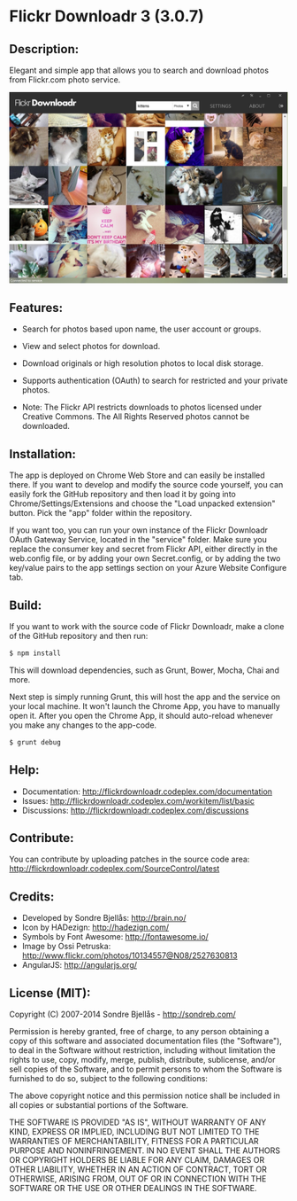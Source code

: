 Flickr Downloadr 3 (3.0.7)
============

## Description:

Elegant and simple app that allows you to search and download
photos from Flickr.com photo service.

![Version 3 Prototype](/web/images/Flickr_3_prototype_1.jpg?raw=true "Version 3 Prototype")

## Features:
- Search for photos based upon name, the user account or groups.
- View and select photos for download.
- Download originals or high resolution photos to local disk storage.
- Supports authentication (OAuth) to search for restricted and your private photos.

- Note: The Flickr API restricts downloads to photos licensed under Creative Commons. The All Rights Reserved photos cannot be downloaded.

## Installation:

The app is deployed on Chrome Web Store and can easily be installed there.
If you want to develop and modify the source code yourself, you can easily fork the GitHub repository
and then load it by going into Chrome/Settings/Extensions and choose the
"Load unpacked extension" button. Pick the "app" folder within the repository.

If you want too, you can run your own instance of the Flickr Downloadr OAuth Gateway Service, located
in the "service" folder. Make sure you replace the consumer key and secret from Flickr API, either
directly in the web.config file, or by adding your own Secret.config, or by adding the two key/value
pairs to the app settings section on your Azure Website Configure tab.

## Build:

If you want to work with the source code of Flickr Downloadr, make a clone of the GitHub repository
and then run:

```sh
$ npm install
```

This will download dependencies, such as Grunt, Bower, Mocha, Chai and more.

Next step is simply running Grunt, this will host the app and the service on
your local machine. It won't launch the Chrome App, you have to manually open
it. After you open the Chrome App, it should auto-reload whenever you make
any changes to the app-code.

```sh
$ grunt debug
```


## Help:

- Documentation: http://flickrdownloadr.codeplex.com/documentation
- Issues: http://flickrdownloadr.codeplex.com/workitem/list/basic
- Discussions: http://flickrdownloadr.codeplex.com/discussions

## Contribute:

You can contribute by uploading patches in the source code area:
http://flickrdownloadr.codeplex.com/SourceControl/latest

## Credits:
- Developed by Sondre Bjellås: http://brain.no/
- Icon by HADezign: http://hadezign.com/
- Symbols by Font Awesome: http://fontawesome.io/
- Image by Ossi Petruska: http://www.flickr.com/photos/10134557@N08/2527630813
- AngularJS: http://angularjs.org/

## License (MIT):

Copyright (C) 2007-2014 Sondre Bjellås - http://sondreb.com/

Permission is hereby granted, free of charge, to any person obtaining
a copy of this software and associated documentation files (the
"Software"), to deal in the Software without restriction, including
without limitation the rights to use, copy, modify, merge, publish,
distribute, sublicense, and/or sell copies of the Software, and to
permit persons to whom the Software is furnished to do so, subject to
the following conditions:

The above copyright notice and this permission notice shall be
included in all copies or substantial portions of the Software.

THE SOFTWARE IS PROVIDED "AS IS", WITHOUT WARRANTY OF ANY KIND,
EXPRESS OR IMPLIED, INCLUDING BUT NOT LIMITED TO THE WARRANTIES OF
MERCHANTABILITY, FITNESS FOR A PARTICULAR PURPOSE AND
NONINFRINGEMENT. IN NO EVENT SHALL THE AUTHORS OR COPYRIGHT HOLDERS BE
LIABLE FOR ANY CLAIM, DAMAGES OR OTHER LIABILITY, WHETHER IN AN ACTION
OF CONTRACT, TORT OR OTHERWISE, ARISING FROM, OUT OF OR IN CONNECTION
WITH THE SOFTWARE OR THE USE OR OTHER DEALINGS IN THE SOFTWARE.
